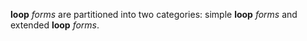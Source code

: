  



**loop** *forms* are partitioned into two categories: simple **loop** *forms* and extended **loop** *forms*.
 